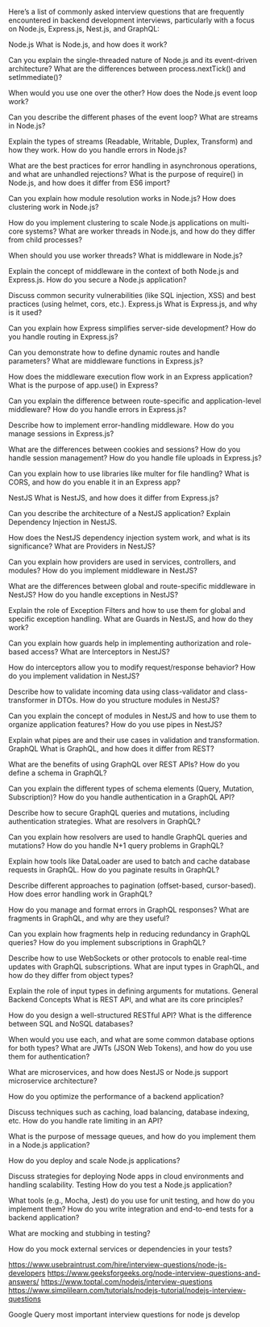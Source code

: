 Here’s a list of commonly asked interview questions that are frequently encountered in backend development interviews, particularly with a focus on Node.js, Express.js, Nest.js, and GraphQL:

Node.js
What is Node.js, and how does it work?

Can you explain the single-threaded nature of Node.js and its event-driven architecture?
What are the differences between process.nextTick() and setImmediate()?

When would you use one over the other?
How does the Node.js event loop work?

Can you describe the different phases of the event loop?
What are streams in Node.js?

Explain the types of streams (Readable, Writable, Duplex, Transform) and how they work.
How do you handle errors in Node.js?

What are the best practices for error handling in asynchronous operations, and what are unhandled rejections?
What is the purpose of require() in Node.js, and how does it differ from ES6 import?

Can you explain how module resolution works in Node.js?
How does clustering work in Node.js?

How do you implement clustering to scale Node.js applications on multi-core systems?
What are worker threads in Node.js, and how do they differ from child processes?

When should you use worker threads?
What is middleware in Node.js?

Explain the concept of middleware in the context of both Node.js and Express.js.
How do you secure a Node.js application?

Discuss common security vulnerabilities (like SQL injection, XSS) and best practices (using helmet, cors, etc.).
Express.js
What is Express.js, and why is it used?

Can you explain how Express simplifies server-side development?
How do you handle routing in Express.js?

Can you demonstrate how to define dynamic routes and handle parameters?
What are middleware functions in Express.js?

How does the middleware execution flow work in an Express application?
What is the purpose of app.use() in Express?

Can you explain the difference between route-specific and application-level middleware?
How do you handle errors in Express.js?

Describe how to implement error-handling middleware.
How do you manage sessions in Express.js?

What are the differences between cookies and sessions? How do you handle session management?
How do you handle file uploads in Express.js?

Can you explain how to use libraries like multer for file handling?
What is CORS, and how do you enable it in an Express app?

NestJS
What is NestJS, and how does it differ from Express.js?

Can you describe the architecture of a NestJS application?
Explain Dependency Injection in NestJS.

How does the NestJS dependency injection system work, and what is its significance?
What are Providers in NestJS?

Can you explain how providers are used in services, controllers, and modules?
How do you implement middleware in NestJS?

What are the differences between global and route-specific middleware in NestJS?
How do you handle exceptions in NestJS?

Explain the role of Exception Filters and how to use them for global and specific exception handling.
What are Guards in NestJS, and how do they work?

Can you explain how guards help in implementing authorization and role-based access?
What are Interceptors in NestJS?

How do interceptors allow you to modify request/response behavior?
How do you implement validation in NestJS?

Describe how to validate incoming data using class-validator and class-transformer in DTOs.
How do you structure modules in NestJS?

Can you explain the concept of modules in NestJS and how to use them to organize application features?
How do you use pipes in NestJS?

Explain what pipes are and their use cases in validation and transformation.
GraphQL
What is GraphQL, and how does it differ from REST?

What are the benefits of using GraphQL over REST APIs?
How do you define a schema in GraphQL?

Can you explain the different types of schema elements (Query, Mutation, Subscription)?
How do you handle authentication in a GraphQL API?

Describe how to secure GraphQL queries and mutations, including authentication strategies.
What are resolvers in GraphQL?

Can you explain how resolvers are used to handle GraphQL queries and mutations?
How do you handle N+1 query problems in GraphQL?

Explain how tools like DataLoader are used to batch and cache database requests in GraphQL.
How do you paginate results in GraphQL?

Describe different approaches to pagination (offset-based, cursor-based).
How does error handling work in GraphQL?

How do you manage and format errors in GraphQL responses?
What are fragments in GraphQL, and why are they useful?

Can you explain how fragments help in reducing redundancy in GraphQL queries?
How do you implement subscriptions in GraphQL?

Describe how to use WebSockets or other protocols to enable real-time updates with GraphQL subscriptions.
What are input types in GraphQL, and how do they differ from object types?

Explain the role of input types in defining arguments for mutations.
General Backend Concepts
What is REST API, and what are its core principles?

How do you design a well-structured RESTful API?
What is the difference between SQL and NoSQL databases?

When would you use each, and what are some common database options for both types?
What are JWTs (JSON Web Tokens), and how do you use them for authentication?

What are microservices, and how does NestJS or Node.js support microservice architecture?

How do you optimize the performance of a backend application?

Discuss techniques such as caching, load balancing, database indexing, etc.
How do you handle rate limiting in an API?

What is the purpose of message queues, and how do you implement them in a Node.js application?

How do you deploy and scale Node.js applications?

Discuss strategies for deploying Node apps in cloud environments and handling scalability.
Testing
How do you test a Node.js application?

What tools (e.g., Mocha, Jest) do you use for unit testing, and how do you implement them?
How do you write integration and end-to-end tests for a backend application?

What are mocking and stubbing in testing?

How do you mock external services or dependencies in your tests?

https://www.usebraintrust.com/hire/interview-questions/node-js-developers
https://www.geeksforgeeks.org/node-interview-questions-and-answers/
https://www.toptal.com/nodejs/interview-questions
https://www.simplilearn.com/tutorials/nodejs-tutorial/nodejs-interview-questions

Google Query
most important interview questions for node js develop
